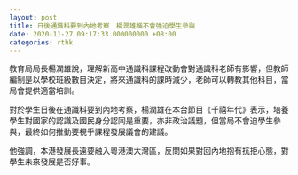 ```yaml
---
layout: post
title: 日後通識科要到內地考察　楊潤雄稱不會強迫學生參與
date: 2020-11-27 09:17:33.000000000 +08:00
categories: rthk
---
```


教育局局長楊潤雄說，理解新高中通識科課程改動會對通識科老師有影響，但教師編制是以學校班級數目決定，將來通識科的課時減少，老師可以轉教其他科目，當局會提供適當培訓。

對於學生日後在通識科要到內地考察，楊潤雄在本台節目《千禧年代》表示，培養學生對國家的認識及國民身分認同是重要，亦非政治議題，但當局不會迫學生參與，最終如何推動要視乎課程發展議會的建議。

他強調，本港發展長遠要融入粵港澳大灣區，反問如果對回內地抱有抗拒心態，對學生未來發展是否好事。
